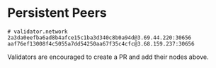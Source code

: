 # Persistent Peers

```
# validator.network
2a3da0eefba6ad8b4afce15c1ba3d340c8b0a94d@3.69.44.220:30656
aaf76ef13008f4c5055a7dd54250aa67f35c4cfc@3.68.159.237:30656
```

Validators are encouraged to create a PR and add their nodes above.